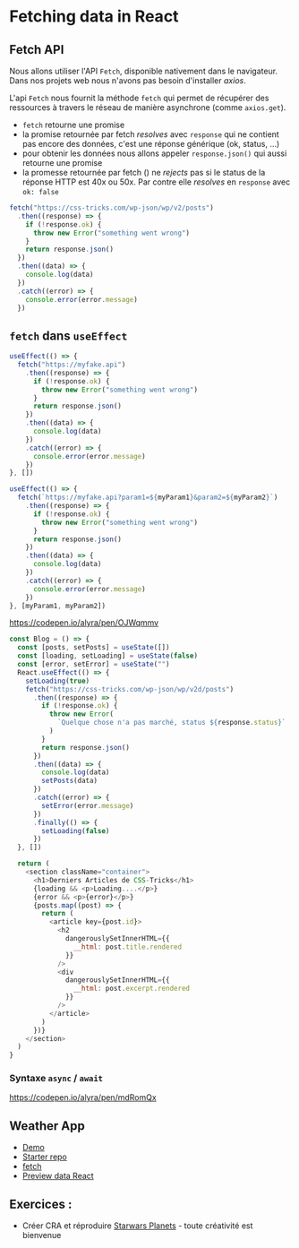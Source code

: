 # Fetching data in React

## Fetch API

Nous allons utiliser l'API `Fetch`, disponible nativement dans le navigateur. Dans nos projets web nous n'avons pas besoin d'installer _axios_.

L'api `Fetch` nous fournit la méthode `fetch` qui permet de récupérer des ressources à travers le réseau de manière asynchrone (comme `axios.get`).

- `fetch` retourne une promise
- la promise retournée par fetch _resolves_ avec `response` qui ne contient pas encore des données, c'est une réponse générique (ok, status, ...)
- pour obtenir les données nous allons appeler `response.json()` qui aussi retourne une promise
- la promesse retournée par fetch () ne _rejects_ pas si le status de la réponse HTTP est 40x ou 50x. Par contre elle _resolves_ en `response` avec `ok: false`

```javascript
fetch("https://css-tricks.com/wp-json/wp/v2/posts")
  .then((response) => {
    if (!response.ok) {
      throw new Error("something went wrong")
    }
    return response.json()
  })
  .then((data) => {
    console.log(data)
  })
  .catch((error) => {
    console.error(error.message)
  })
```

## `fetch` dans `useEffect`

```js
useEffect(() => {
  fetch("https://myfake.api")
    .then((response) => {
      if (!response.ok) {
        throw new Error("something went wrong")
      }
      return response.json()
    })
    .then((data) => {
      console.log(data)
    })
    .catch((error) => {
      console.error(error.message)
    })
}, [])
```

```js
useEffect(() => {
  fetch(`https://myfake.api?param1=${myParam1}&param2=${myParam2}`)
    .then((response) => {
      if (!response.ok) {
        throw new Error("something went wrong")
      }
      return response.json()
    })
    .then((data) => {
      console.log(data)
    })
    .catch((error) => {
      console.error(error.message)
    })
}, [myParam1, myParam2])
```

https://codepen.io/alyra/pen/OJWqmmv

```js
const Blog = () => {
  const [posts, setPosts] = useState([])
  const [loading, setLoading] = useState(false)
  const [error, setError] = useState("")
  React.useEffect(() => {
    setLoading(true)
    fetch("https://css-tricks.com/wp-json/wp/v2d/posts")
      .then((response) => {
        if (!response.ok) {
          throw new Error(
            `Quelque chose n'a pas marché, status ${response.status}`
          )
        }
        return response.json()
      })
      .then((data) => {
        console.log(data)
        setPosts(data)
      })
      .catch((error) => {
        setError(error.message)
      })
      .finally(() => {
        setLoading(false)
      })
  }, [])

  return (
    <section className="container">
      <h1>Derniers Articles de CSS-Tricks</h1>
      {loading && <p>Loading....</p>}
      {error && <p>{error}</p>}
      {posts.map((post) => {
        return (
          <article key={post.id}>
            <h2
              dangerouslySetInnerHTML={{
                __html: post.title.rendered
              }}
            />
            <div
              dangerouslySetInnerHTML={{
                __html: post.excerpt.rendered
              }}
            />
          </article>
        )
      })}
    </section>
  )
}
```

### Syntaxe `async` / `await`

https://codepen.io/alyra/pen/mdRomQx

## Weather App

- [Demo](https://hardfork-weather.netlify.app/)
- [Starter repo](https://github.com/pehaa/alyra-weather-app-start)
- [fetch](https://codepen.io/alyra/pen/eYgXbdV)
- [Preview data React](https://codepen.io/alyra/pen/oNBVJxm)



## Exercices :

- Créer CRA et réproduire [Starwars Planets](https://stupefied-wozniak-d85a53.netlify.app/) - toute créativité est bienvenue
